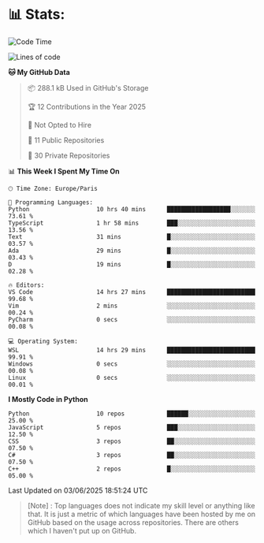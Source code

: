 

<h1>📊 Stats:</h1>

<!--START_SECTION:waka-->
![Code Time](http://img.shields.io/badge/Code%20Time-921%20hrs%2051%20mins-blue)

![Lines of code](https://img.shields.io/badge/From%20Hello%20World%20I%27ve%20Written-6.6%20million%20lines%20of%20code-blue)

**🐱 My GitHub Data** 

> 📦 288.1 kB Used in GitHub's Storage 
 > 
> 🏆 12 Contributions in the Year 2025
 > 
> 🚫 Not Opted to Hire
 > 
> 📜 11 Public Repositories 
 > 
> 🔑 30 Private Repositories 
 > 
📊 **This Week I Spent My Time On** 

```text
🕑︎ Time Zone: Europe/Paris

💬 Programming Languages: 
Python                   10 hrs 40 mins      ██████████████████░░░░░░░   73.61 % 
TypeScript               1 hr 58 mins        ███░░░░░░░░░░░░░░░░░░░░░░   13.56 % 
Text                     31 mins             █░░░░░░░░░░░░░░░░░░░░░░░░   03.57 % 
Ada                      29 mins             █░░░░░░░░░░░░░░░░░░░░░░░░   03.43 % 
D                        19 mins             █░░░░░░░░░░░░░░░░░░░░░░░░   02.28 % 

🔥 Editors: 
VS Code                  14 hrs 27 mins      █████████████████████████   99.68 % 
Vim                      2 mins              ░░░░░░░░░░░░░░░░░░░░░░░░░   00.24 % 
PyCharm                  0 secs              ░░░░░░░░░░░░░░░░░░░░░░░░░   00.08 % 

💻 Operating System: 
WSL                      14 hrs 29 mins      █████████████████████████   99.91 % 
Windows                  0 secs              ░░░░░░░░░░░░░░░░░░░░░░░░░   00.08 % 
Linux                    0 secs              ░░░░░░░░░░░░░░░░░░░░░░░░░   00.01 % 
```

**I Mostly Code in Python** 

```text
Python                   10 repos            ██████░░░░░░░░░░░░░░░░░░░   25.00 % 
JavaScript               5 repos             ███░░░░░░░░░░░░░░░░░░░░░░   12.50 % 
CSS                      3 repos             ██░░░░░░░░░░░░░░░░░░░░░░░   07.50 % 
C#                       3 repos             ██░░░░░░░░░░░░░░░░░░░░░░░   07.50 % 
C++                      2 repos             █░░░░░░░░░░░░░░░░░░░░░░░░   05.00 % 
```




 Last Updated on 03/06/2025 18:51:24 UTC
<!--END_SECTION:waka-->

 > [Note] : Top languages does not indicate my skill level or anything like that. It is just a metric of which languages have been hosted by me on GitHub based on the usage across repositories. There are others which I haven't put up on GitHub.</span>
